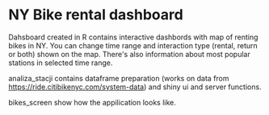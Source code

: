 # NY Bike rental dashboard

Dahsboard created in R contains interactive dashbords with map of renting bikes in NY. You can change time range and interaction type (rental, return or both) shown on the map. There's also information about most popular stations in selected time range.

analiza_stacji contains dataframe preparation (works on data from https://ride.citibikenyc.com/system-data) and shiny ui and server functions.

bikes_screen show how the appilication looks like.